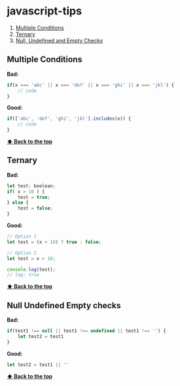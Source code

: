 # javascript-tips

1. [Multiple Conditions](#multiple-conditions)
2. [Ternary](#ternary)
3. [Null, Undefined and Empty Checks](#null-undefined-empty-checks)

## **Multiple Conditions**

**Bad:**

```javascript
if(x === 'abc' || x === 'def' || x === 'ghi' || x === 'jkl') {
    // code
}
```

**Good:**

```javascript
if(['abc', 'def', 'ghi', 'jkl'].includes(x)) {
    // code
}
```

**[⬆ Back to the top](#javascript-tips)**

## **Ternary**

**Bad:**

```javascript
let test: boolean;
if( x > 10 ) {
    test = true;
} else {
    test = false;
}
```

**Good:**

```javascript
// Option 1
let test = (x > 10) ? true : false;

// Option 2
let test = x > 10;

console.log(test);
// log: true
```

**[⬆ Back to the top](#javascript-tips)**

## **Null Undefined Empty checks**

**Bad:**

```javascript
if(test1 !== null || test1 !== undefined || test1 !== '') {
    let test2 = test1
}
```

**Good:**

```javascript
let test2 = test1 || ''
```

**[⬆ Back to the top](#javascript-tips)**
